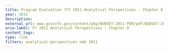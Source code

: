 ```yaml
---
title: Program Evaluation (FY 2011 Analytical Perspectives - Chapter 8)
year: 2011
description: 
external_url: www.govinfo.gov/content/pkg/BUDGET-2011-PER/pdf/BUDGET-2011-PER.pdf
aria-label: FY 2011 Analytical Perspectives - Chapter 8
content_tags: 
type: link
filters: analytical-perspectives omb 2011
---
```

